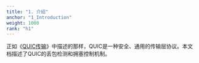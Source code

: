 ```yaml
---
title: "1. 介绍"
anchor: "1_Introduction"
weight: 1000
rank: "h1"
---
```


正如《[QUIC传输]()》中描述的那样，QUIC是一种安全、通用的传输层协议。本文档描述了QUIC的丢包检测和拥塞控制机制。
